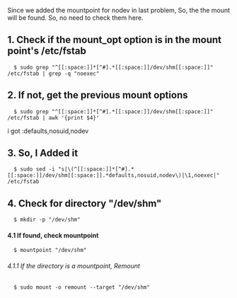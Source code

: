 Since we added the  mountpoint for nodev in last problem, So, the the mount will be found. So, no need to check them here.


## 1. Check if the mount_opt option is in the mount point's /etc/fstab
      $ sudo grep "^[[:space:]]*[^#].*[[:space:]]/dev/shm[[:space:]]" /etc/fstab | grep -q "noexec"

## 2. If  not, get the previous mount options
      $ sudo grep "^[[:space:]]*[^#].*[[:space:]]/dev/shm[[:space:]]" /etc/fstab | awk '{print $4}'

i got :defaults,nosuid,nodev

## 3. So, I Added it
      $ sudo sed -i "s|\(^[[:space:]]*[^#].*[[:space:]]/dev/shm[[:space:]].*defaults,nosuid,nodev\)|\1,noexec|" /etc/fstab

## 4. Check for directory "/dev/shm"
      $ mkdir -p "/dev/shm"

#### 4.1 If found, check mountpoint
      $ mountpoint "/dev/shm"
      
###### 4.1.1 If the directory is a mountpoint, Remount
      $ sudo mount -o remount --target "/dev/shm"

